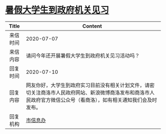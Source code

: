 # [暑假大学生到政府机关见习](http://www.shangluo.gov.cn/zmhd/ldxxxx.jsp?urltype=leadermail.LeaderMailContentUrl&wbtreeid=1112&leadermailid=6141)

| Title |                                      Content                                       |
|:-----:|------------------------------------------------------------------------------------|
| 来信时间  | 2020-07-07                                                                         |
| 来信内容  | 请问今年还开展暑假大学生到政府机关见习活动吗？                                                            |
| 回复时间  | 2020-07-10                                                                         |
| 回复内容  | 网友你好，大学生到政府实习目前没有相关计划文件，请密切关注商洛市人民政府网站、新浪微博商洛发布和商洛市人民政府官方微信公众号（看商洛），如有相关通知我们会及时发布。 |
| 回复机构  | [市信息办](../../category/agencies/市信息办.md)                                            |